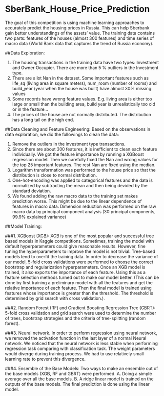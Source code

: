 # SberBank_House_Price_Prediction
The goal of this competition is using machine learning approaches to accurately predict the housing prices in Russia. This can help Sberbank gain better understandings of the assets’ value. The training data contains two parts: features of the houses (almost 300 features) and time series of macro data (World Bank data that captures the trend of Russia economy). 

##Data Exploration:
1. The housing transactions in the training data have two types: Investment and Owner Occupier. There are more than 5 % outliers in the Investment type.
2. There are a lot Nan in the dataset. Some important features such as life_sq (living area in square meters), num_room (number of rooms) and build_year (year when the house was built) have almost 30% missing values
3. Some records have wrong feature values. E.g. living area is either too large or small than the building area, build year is unrealistically too old or in the feature…
4. The prices of the house are not normally distributed. The distribution has a long tail on the high end.

##Data Cleaning and Feature Engineering:
Based on the observations in data exploration, we did the followings to clean the data:
1. Remove the outliers in the investment type transactions.
2. Since there are about 300 features, it is inefficient to clean each feature individually. We got the feature importance by running a XGBoost regression model. Then we carefully fixed the Nan and wrong values for the top 25 important features. The rest Nan are fixed using the median.
3. Logarithm transformation was performed to the house price so that the distribution is close to normal distribution.
4. One-hot-encoding was applied to categorical features and the data is normalized by subtracting the mean and then being devided by the standard deviation.
5. We found adding the raw macro data to the training set makes prediction worse. This might be due to the linear dependence of features in macro data. Dimension reduction was performed on the raw macro data by principal component analysis (30 principal components, 99.9% explained variance) 


##Model Training:

###1. XGBoost (XGB):
XGB is one of the most popular and successful tree based models in Kaggle competitions. Sometimes, training the model with default hyperparameters could give reasonable results. However, fine tuning the hyperparameters to improve the model is not trivial. Tree-based models tend to overfit the training data. In order to decrease the variance of our model, 5-fold cross validations were performed to choose the correct bootstrap and regularization hyperparameters.
Once an XGB model is trained, it also exports the importance of each feature. Using this as a feature selection methods turned out to make our model better. (This can be done by first training a preliminary model with all the features and get the relative importance of each feature. Then the final model is trained using features whose importance is greater than the threshold. The threshold is determined by grid search with cross validation.). 

###2. Random Forest (RF) and Gradient Boosting Regression Tree (GBRT):
5-fold cross validation and grid search were used to determine the number of trees, bootstrap strategies and the criteria of tree-splitting (random forest).

###3. Neural network.
In order to perform regression using neural network, we removed the activation function in the last layer of a normal Neural network. We noticed that the neural network is less stable when performing regression task comparing with classification task. The weight parameters would diverge during training process. We had to use relatively small learning rate to prevent this divergence.


###4. Ensemble of the Base Models:
Two ways to make an ensemble out of the base models (XGB, RF and GBRT) were performed.
      A. Doing a simple average over all the base models.
      B. A ridge linear model is trained on the outputs of the base models. The final prediction is done using the linear model.
